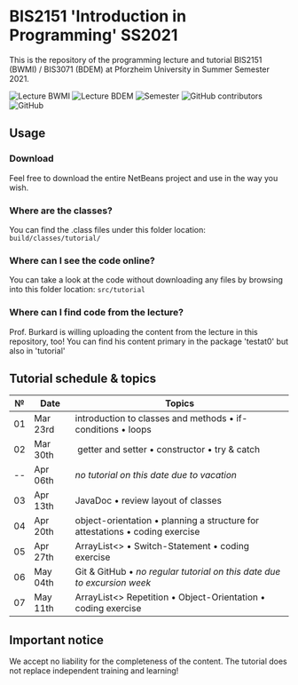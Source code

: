 # BIS2151 'Introduction in Programming' SS2021

This is the repository of the programming lecture and tutorial BIS2151 (BWMI) / BIS3071 (BDEM) at Pforzheim University in Summer Semester 2021.

<img alt="Lecture BWMI" src="https://img.shields.io/badge/BWMI-BIS2151-red?style=for-the-badge"> <img alt="Lecture BDEM" src="https://img.shields.io/badge/BDEM-BIS3071-red?style=for-the-badge"> <img alt="Semester" src="https://img.shields.io/badge/Semester-SS2021-yellow?style=for-the-badge"> <img alt="GitHub contributors" src="https://img.shields.io/github/contributors/ainzone/BIS2151-Programming?color=informational&style=for-the-badge"> <img alt="GitHub" src="https://img.shields.io/github/license/ainzone/BIS2151-Programming?style=for-the-badge"> 


## Usage

### Download
Feel free to download the entire NetBeans project and use in the way you wish. 
### Where are the classes?
You can find the .class files under this folder location: `build/classes/tutorial/`
### Where can I see the code online?
You can take a look at the code without downloading any files by browsing into this folder location: `src/tutorial`
### Where can I find code from the lecture?
Prof. Burkard is willing uploading the content from the lecture in this repository, too! You can find his content primary in the package 'testat0' but also in 'tutorial' 

## Tutorial schedule & topics
| № | Date | Topics |
| --- | --- | --- |
| 01 | Mar 23rd | introduction to classes and methods • if-conditions • loops |
| 02 | Mar 30th | getter and setter • constructor • try & catch |
| -- | Apr 06th | _no tutorial on this date due to vacation_ |
| 03 | Apr 13th | JavaDoc • review layout of classes |
| 04 | Apr 20th | object-orientation • planning a structure for attestations • coding exercise |
| 05 | Apr 27th | ArrayList<> • Switch-Statement • coding exercise |
| 06 | May 04th | Git & GitHub • _no regular tutorial on this date due to excursion week_ |
| 07 | May 11th | ArrayList<> Repetition • Object-Orientation • coding exercise |

## Important notice
We accept no liability for the completeness of the content. The tutorial does not replace independent training and learning!

